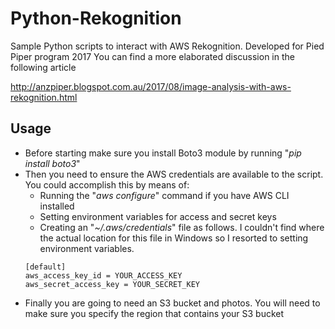 # Python-Rekognition
Sample Python scripts to interact with AWS Rekognition. Developed for Pied Piper program 2017
You can find a more elaborated discussion in the following article

http://anzpiper.blogspot.com.au/2017/08/image-analysis-with-aws-rekognition.html

## Usage
* Before starting make sure you install Boto3 module by running "*pip install boto3*"
* Then you need to ensure the AWS credentials are available to the script. You could accomplish this by means of:
  + Running the "*aws configure*" command if you have AWS CLI installed
  + Setting environment variables for access and secret keys
  + Creating an "*~/.aws/credentials*" file as follows. I couldn't find where the actual location for this file in Windows so I resorted to setting environment variables.
  ```SHELL
  [default]
  aws_access_key_id = YOUR_ACCESS_KEY
  aws_secret_access_key = YOUR_SECRET_KEY
  ```
* Finally you are going to need an S3 bucket and photos. You will need to make sure you specify the region that contains your S3 bucket
